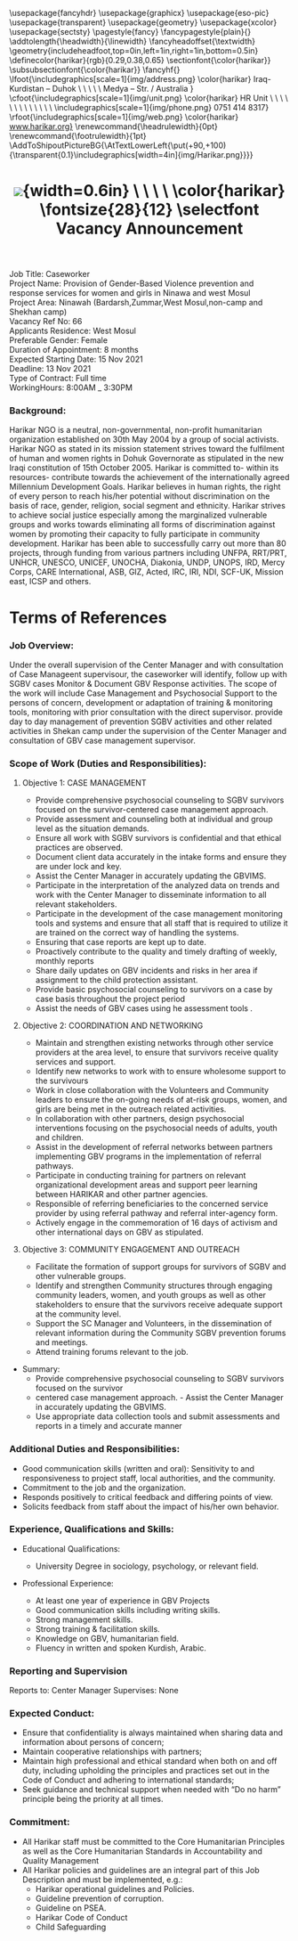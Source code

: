 ﻿---
title: |
  ![](img/Harikar.png){width=0.6in} \ \ \ \ 
  \color{harikar} \fontsize{28}{12} \selectfont Vacancy Announcement
header-includes: |
  \usepackage{fancyhdr}
  \usepackage{graphicx}
  \usepackage{eso-pic}
  \usepackage{transparent}
  \usepackage{geometry}
  \usepackage{xcolor}
  \usepackage{sectsty}
  \pagestyle{fancy}
  \fancypagestyle{plain}{}
  \addtolength{\headwidth}{\linewidth}
  \fancyheadoffset{\textwidth}
  \geometry{includeheadfoot,top=0in,left=1in,right=1in,bottom=0.5in}
  \definecolor{harikar}{rgb}{0.29,0.38,0.65}
  \sectionfont{\color{harikar}}
  \subsubsectionfont{\color{harikar}}
  \fancyhf{}
  \lfoot{\includegraphics[scale=1]{img/address.png} \color{harikar} Iraq-Kurdistan – Duhok \\ \ \ \ \ Medya – Str. / Australia   }
  \cfoot{\includegraphics[scale=1]{img/unit.png} \color{harikar} HR Unit \ \ \ \ \ \ \ \ \ \ \ \ \ \includegraphics[scale=1]{img/phone.png} 0751 414 8317}
  \rfoot{\includegraphics[scale=1]{img/web.png} \color{harikar} www.harikar.org}
  \renewcommand{\headrulewidth}{0pt}
  \renewcommand{\footrulewidth}{1pt}
  \AddToShipoutPictureBG{\AtTextLowerLeft{\put(+90,+100){\transparent{0.1}\includegraphics[width=4in]{img/Harikar.png}}}}
---

Job Title: Caseworker  
Project Name: Provision of Gender-Based Violence prevention and response services for women and girls in Ninawa and west Mosul  
Project Area: Ninawah (Bardarsh,Zummar,West Mosul,non-camp and Shekhan camp)  
Vacancy Ref No: 66  
Applicants Residence: West Mosul  
Preferable Gender: Female  
Duration of Appointment: 8 months  
Expected Starting Date: 15 Nov 2021  
Deadline: 13 Nov 2021  
Type of Contract: Full time  
WorkingHours: 8:00AM \_ 3:30PM

### Background:

Harikar NGO is a neutral, non-governmental, non-profit humanitarian organization established on 30th May 2004 by a group of social activists. Harikar NGO as stated in its mission statement strives toward the fulfilment of human and women rights in Dohuk Governorate as stipulated in the new Iraqi constitution of 15th October 2005. Harikar is committed to- within its resources- contribute towards the achievement of the internationally agreed Millennium Development Goals. Harikar believes in human rights, the right of every person to reach his/her potential without discrimination on the basis of race, gender, religion, social segment and ethnicity. Harikar strives to achieve social justice especially among the marginalized vulnerable groups and works towards eliminating all forms of discrimination against women by promoting their capacity to fully participate in community development. Harikar has been able to successfully carry out more than 80 projects, through funding from various partners including UNFPA, RRT/PRT, UNHCR, UNESCO, UNICEF, UNOCHA, Diakonia, UNDP, UNOPS, IRD, Mercy Corps, CARE International, ASB, GIZ, Acted, IRC, IRI, NDI, SCF-UK, Mission east, ICSP and others.

# Terms of References

### Job Overview:

Under the overall supervision of the Center Manager and with consultation of Case Manageent supervisour, the caseworker will identify, follow up with SGBV cases Monitor & Document GBV Response activities. The scope of the work will include Case Management and Psychosocial Support to the persons of concern, development or adaptation of training & monitoring tools, monitoring with prior consultation with the direct supervisor. provide day to day management of prevention SGBV activities and other related activities in Shekan camp under the supervision of the Center Manager and consultation of GBV case management supervisor.

### Scope of Work (Duties and Responsibilities):

1. Objective 1: CASE MANAGEMENT

   - Provide comprehensive psychosocial counseling to SGBV survivors focused on the survivor-centered case management approach.
   - Provide assessment and counseling both at individual and group level as the situation demands.
   - Ensure all work with SGBV survivors is confidential and that ethical practices are observed.
   - Document client data accurately in the intake forms and ensure they are under lock and key.
   - Assist the Center Manager in accurately updating the GBVIMS.
   - Participate in the interpretation of the analyzed data on trends and work with the Center Manager to disseminate information to all relevant stakeholders.
   - Participate in the development of the case management monitoring tools and systems and ensure that all staff that is required to utilize it are trained on the correct way of handling the systems.
   - Ensuring that case reports are kept up to date.
   - Proactively contribute to the quality and timely drafting of weekly, monthly reports
   - Share daily updates on GBV incidents and risks in her area if assignment to the child protection assistant.
   - Provide basic psychosocial counseling to survivors on a case by case basis throughout the project period
   - Assist the needs of GBV cases using he assessment tools .

2. Objective 2: COORDINATION AND NETWORKING

   - Maintain and strengthen existing networks through other service providers at the area level, to ensure that survivors receive quality services and support.
   - Identify new networks to work with to ensure wholesome support to the survivours
   - Work in close collaboration with the Volunteers and Community leaders to ensure the on-going needs of at-risk groups, women, and girls are being met in the outreach related activities.
   - In collaboration with other partners, design psychosocial interventions focusing on the psychosocial needs of adults, youth and children.
   - Assist in the development of referral networks between partners implementing GBV programs in the implementation of referral pathways.
   - Participate in conducting training for partners on relevant organizational development areas and support peer learning between HARIKAR and other partner agencies.
   - Responsible of referring beneficiaries to the concerned service provider by using referral pathway and referral inter-agency form.
   - Actively engage in the commemoration of 16 days of activism and other international days on GBV as stipulated.

3. Objective 3: COMMUNITY ENGAGEMENT AND OUTREACH

   - Facilitate the formation of support groups for survivors of SGBV and other vulnerable groups.
   - Identify and strengthen Community structures through engaging community leaders, women, and youth groups as well as other stakeholders to ensure that the survivors receive adequate support at the community level.
   - Support the SC Manager and Volunteers, in the dissemination of relevant information during the Community SGBV prevention forums and meetings.
   - Attend training forums relevant to the job.

- Summary:
  - Provide comprehensive psychosocial counseling to SGBV survivors focused on the survivor
  - centered case management approach. - Assist the Center Manager in accurately updating the GBVIMS.
  - Use appropriate data collection tools and submit assessments and reports in a timely and accurate manner

### Additional Duties and Responsibilities:

- Good communication skills (written and oral): Sensitivity to and responsiveness to project staff, local authorities, and the community.
- Commitment to the job and the organization.
- Responds positively to critical feedback and differing points of view.
- Solicits feedback from staff about the impact of his/her own behavior.

### Experience, Qualifications and Skills:

- Educational Qualifications:

  - University Degree in sociology, psychology, or relevant field.

- Professional Experience:

  - At least one year of experience in GBV Projects
  - Good communication skills including writing skills.
  - Strong management skills.
  - Strong training & facilitation skills.
  - Knowledge on GBV, humanitarian field.
  - Fluency in written and spoken Kurdish, Arabic.

### Reporting and Supervision

Reports to: Center Manager
Supervises: None

### Expected Conduct:

- Ensure that confidentiality is always maintained when sharing data and information about persons of concern;
- Maintain cooperative relationships with partners;
- Maintain high professional and ethical standard when both on and off duty, including upholding the principles and practices set out in the Code of Conduct and adhering to international standards;
- Seek guidance and technical support when needed with “Do no harm” principle being the priority at all times.

### Commitment:

- All Harikar staff must be committed to the Core Humanitarian Principles as well as the Core Humanitarian Standards in Accountability and Quality Management
- All Harikar policies and guidelines are an integral part of this Job Description and must be implemented, e.g.:
  - Harikar operational guidelines and Policies.
  - Guideline prevention of corruption.
  - Guideline on PSEA.
  - Harikar Code of Conduct
  - Child Safeguarding
